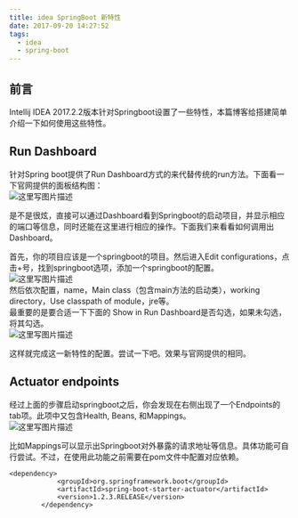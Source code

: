 ```yaml
---
title: idea SpringBoot 新特性
date: 2017-09-20 14:27:52
tags:
  - idea
  - spring-boot
---
```


前言
---

Intellij IDEA 2017.2.2版本针对Springboot设置了一些特性，本篇博客给搭建简单介绍一下如何使用这些特性。

Run Dashboard
-------------

针对Spring boot提供了Run Dashboard方式的来代替传统的run方法。下面看一下官网提供的面板结构图：  
![这里写图片描述](https://www.jetbrains.com/idea/whatsnew/img/2017.2/idea_2017_2_spring_run_dashboard.gif "")

是不是很炫，直接可以通过Dashboard看到Springboot的启动项目，并显示相应的端口等信息，同时还能在这里进行相应的操作。下面我们来看看如何调用出Dashboard。
<!-- more -->
首先，你的项目应该是一个springboot的项目。然后进入Edit configurations，点击+号，找到springboot选项，添加一个springboot的配置。  
![这里写图片描述](http://img.blog.csdn.net/20170823121157933?watermark/2/text/aHR0cDovL2Jsb2cuY3Nkbi5uZXQvd281NDEwNzU3NTQ=/font/5a6L5L2T/fontsize/400/fill/I0JBQkFCMA==/dissolve/70/gravity/SouthEast "")  
然后依次配置，name，Main class（包含main方法的启动类），working directory，Use classpath of module，jre等。  
最重要的是要合适一下下面的 Show in Run Dashboard是否勾选，如果未勾选，将其勾选。  
![这里写图片描述](http://img.blog.csdn.net/20170823121437461?watermark/2/text/aHR0cDovL2Jsb2cuY3Nkbi5uZXQvd281NDEwNzU3NTQ=/font/5a6L5L2T/fontsize/400/fill/I0JBQkFCMA==/dissolve/70/gravity/SouthEast "")

这样就完成这一新特性的配置。尝试一下吧。效果与官网提供的相同。

Actuator endpoints
------------------

经过上面的步骤启动springboot之后，你会发现在右侧出现了一个Endpoints的tab项。此项中又包含Health, Beans, 和Mappings。  
![这里写图片描述](https://www.jetbrains.com/idea/whatsnew/img/2017.2/idea_2017_2_spring_endpoints_2.png "")

比如Mappings可以显示出Springboot对外暴露的请求地址等信息。具体功能可自行尝试。不过，在使用此功能之前需要在pom文件中配置对应依赖。

```hljs xml has-numbering
<dependency>
            <groupId>org.springframework.boot</groupId>
            <artifactId>spring-boot-starter-actuator</artifactId>
            <version>1.2.3.RELEASE</version>
        </dependency>
```
